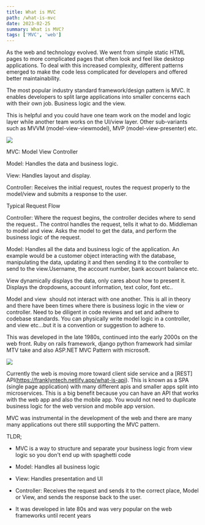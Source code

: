 ```yaml
---
title: What is MVC
path: /what-is-mvc
date: 2023-02-25
summary: What is MVC?
tags: ['MVC', 'web']
---
```

As the web and technology evolved. We went from simple static HTML pages to more complicated pages that often look and feel like desktop applications. To deal with this increased complexity, different patterns emerged to make the code less complicated for developers and offered better maintainability.

The most popular industry standard framework/design pattern is MVC. It enables developers to split large applications into smaller concerns each with their own job. Business logic and the view.

This is helpful and you could have one team work on the model and logic layer while another team works on the UI/view layer. Other sub-variants such as MVVM (model-view-viewmodel), MVP (model-view-presenter) etc.

![](https://lh5.googleusercontent.com/RQZw9v6SH6fIJn7SXN16UroilD8_jd8tQS0W3ybz6k9_knfqYIpvKVs6xT51VsnUzjr1pxWVY38I2MVBDMfU3rg50vP4gKW4Wg7IkZRpU5KW69yPd-s20b7fQoxtEEkSwSMTfEEWvv08bvBHthjCQg8)

MVC: Model View Controller

Model: Handles the data and business logic.

View: Handles layout and display.

Controller: Receives the initial request, routes the request properly to the model/view and submits a response to the user.

Typical Request Flow

Controller: Where the request begins, the controller decides where to send the request.. The control handles the request, tells it what to do. Middleman to model and view. Asks the model to get the data, and perform the business logic of the request. 

Model: Handles all the data and business logic of the application. An example would be a customer object interacting with the database, manipulating the data, updating it and then sending it to the controller to send to the view.Username, the account number, bank account balance etc.

View dynamically displays the data, only cares about how to present it. Displays the dropdowns, account information, text color, font etc..

Model and view  should not interact with one another. This is all in theory and there have been times where there is business logic in the view or controller. Need to be diligent in code reviews and set and adhere to codebase standards. You can physically write model logic in a controller, and view etc...but it is a convention or suggestion to adhere to.

This was developed in the late 1980s, continued into the early 2000s on the web front. Ruby on rails framework, django python framework had similar MTV take and also ASP.NET MVC Pattern with microsoft.

![](https://lh4.googleusercontent.com/MmtEcU_hCFNsMMDE-kWxr6T0xtWwA2nK11nmoLYYMj3_Nk19fqCZYKYgOwd3YcLC9w3bH9xVwVaAYE7JC7-9c73YZwVRogaI34zJIWqwD2ks69rslEIotYYa4VuAkMkzcGFCpnsVpMwDLKBDsjL-WFE)

Currently the web is moving more toward client side service and a [REST] API(https://franklyntech.netlify.app/what-is-api). This is known as a SPA (single page application) with many different apis and smaller apps split into microservices. This is a big benefit because you can have an API that works with the web app and also the mobile app. You would not need to duplicate business logic for the web version and mobile app version.

MVC was instrumental in the development of the web and there are many many applications out there still supporting the MVC pattern.

TLDR;

-   MVC is a way to structure and separate your business logic from view logic so you don't end up with spaghetti code

-   Model: Handles all business logic

-   View: Handles presentation and UI

-   Controller: Receives the request and sends it to the correct place, Model or View, and sends the response back to the user.

-   It was developed in late 80s and was very popular on the web frameworks until recent years